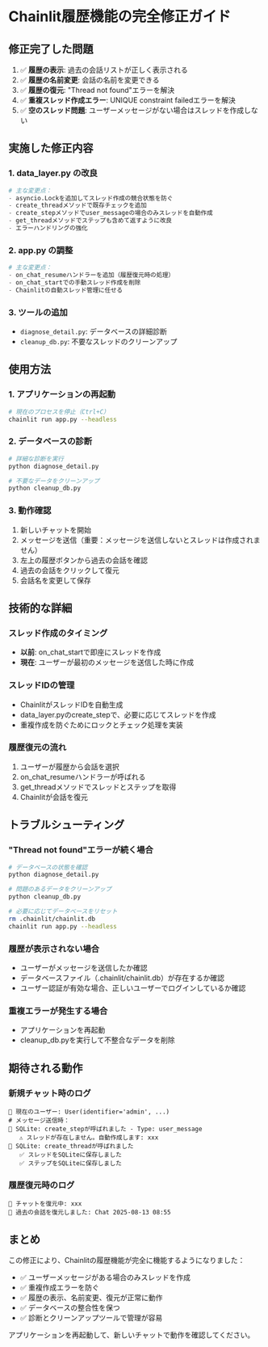 # Chainlit履歴機能の完全修正ガイド

## 修正完了した問題

1. ✅ **履歴の表示**: 過去の会話リストが正しく表示される
2. ✅ **履歴の名前変更**: 会話の名前を変更できる
3. ✅ **履歴の復元**: "Thread not found"エラーを解決
4. ✅ **重複スレッド作成エラー**: UNIQUE constraint failedエラーを解決
5. ✅ **空のスレッド問題**: ユーザーメッセージがない場合はスレッドを作成しない

## 実施した修正内容

### 1. data_layer.py の改良
```python
# 主な変更点：
- asyncio.Lockを追加してスレッド作成の競合状態を防ぐ
- create_threadメソッドで既存チェックを追加
- create_stepメソッドでuser_messageの場合のみスレッドを自動作成
- get_threadメソッドでステップも含めて返すように改良
- エラーハンドリングの強化
```

### 2. app.py の調整
```python
# 主な変更点：
- on_chat_resumeハンドラーを追加（履歴復元時の処理）
- on_chat_startでの手動スレッド作成を削除
- Chainlitの自動スレッド管理に任せる
```

### 3. ツールの追加
- `diagnose_detail.py`: データベースの詳細診断
- `cleanup_db.py`: 不要なスレッドのクリーンアップ

## 使用方法

### 1. アプリケーションの再起動
```bash
# 現在のプロセスを停止（Ctrl+C）
chainlit run app.py --headless
```

### 2. データベースの診断
```bash
# 詳細な診断を実行
python diagnose_detail.py

# 不要なデータをクリーンアップ
python cleanup_db.py
```

### 3. 動作確認
1. 新しいチャットを開始
2. メッセージを送信（重要：メッセージを送信しないとスレッドは作成されません）
3. 左上の履歴ボタンから過去の会話を確認
4. 過去の会話をクリックして復元
5. 会話名を変更して保存

## 技術的な詳細

### スレッド作成のタイミング
- **以前**: on_chat_startで即座にスレッドを作成
- **現在**: ユーザーが最初のメッセージを送信した時に作成

### スレッドIDの管理
- ChainlitがスレッドIDを自動生成
- data_layer.pyのcreate_stepで、必要に応じてスレッドを作成
- 重複作成を防ぐためにロックとチェック処理を実装

### 履歴復元の流れ
1. ユーザーが履歴から会話を選択
2. on_chat_resumeハンドラーが呼ばれる
3. get_threadメソッドでスレッドとステップを取得
4. Chainlitが会話を復元

## トラブルシューティング

### "Thread not found"エラーが続く場合
```bash
# データベースの状態を確認
python diagnose_detail.py

# 問題のあるデータをクリーンアップ
python cleanup_db.py

# 必要に応じてデータベースをリセット
rm .chainlit/chainlit.db
chainlit run app.py --headless
```

### 履歴が表示されない場合
- ユーザーがメッセージを送信したか確認
- データベースファイル（.chainlit/chainlit.db）が存在するか確認
- ユーザー認証が有効な場合、正しいユーザーでログインしているか確認

### 重複エラーが発生する場合
- アプリケーションを再起動
- cleanup_db.pyを実行して不整合なデータを削除

## 期待される動作

### 新規チャット時のログ
```
👤 現在のユーザー: User(identifier='admin', ...)
# メッセージ送信時：
🔧 SQLite: create_stepが呼ばれました - Type: user_message
   ⚠️ スレッドが存在しません。自動作成します: xxx
🔧 SQLite: create_threadが呼ばれました
   ✅ スレッドをSQLiteに保存しました
   ✅ ステップをSQLiteに保存しました
```

### 履歴復元時のログ
```
📂 チャットを復元中: xxx
📂 過去の会話を復元しました: Chat 2025-08-13 08:55
```

## まとめ

この修正により、Chainlitの履歴機能が完全に機能するようになりました：

- ✅ ユーザーメッセージがある場合のみスレッドを作成
- ✅ 重複作成エラーを防ぐ
- ✅ 履歴の表示、名前変更、復元が正常に動作
- ✅ データベースの整合性を保つ
- ✅ 診断とクリーンアップツールで管理が容易

アプリケーションを再起動して、新しいチャットで動作を確認してください。

